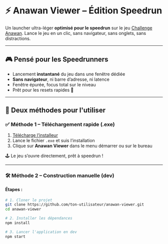 # ⚡ Anawan Viewer – Édition Speedrun

Un launcher ultra-léger **optimisé pour le speedrun** sur le jeu [Challenge Anawan](https://challenge.anawan.io). Lance le jeu en un clic, sans navigateur, sans onglets, sans distractions.

---

## 🎮 Pensé pour les Speedrunners

- Lancement **instantané** du jeu dans une fenêtre dédiée
- **Sans navigateur**, ni barre d’adresse, ni latence
- Fenêtre épurée, focus total sur le niveau
- Prêt pour les resets rapides 🔁

---

## 🚀 Deux méthodes pour l'utiliser

### ✅ Méthode 1 – Téléchargement rapide (.exe)



1. [Télécharge l’installeur](https://tonlien.com/anawan-viewer-setup.exe)
2. Lance le fichier `.exe` et suis l’installation
3. Clique sur **Anawan Viewer** dans le menu démarrer ou sur le bureau

🕹️ Le jeu s’ouvre directement, prêt à speedrun !

---

### 🛠️ Méthode 2 – Construction manuelle (dev)


#### Étapes :

```bash
# 1. Cloner le projet
git clone https://github.com/ton-utilisateur/anawan-viewer.git
cd anawan-viewer

# 2. Installer les dépendances
npm install

# 3. Lancer l'application en dev
npm start
